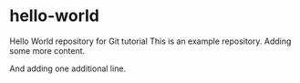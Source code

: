 # hello-world
Hello World repository for Git tutorial
This is an example repository.
Adding some more content.

And adding one additional line. 
